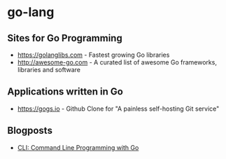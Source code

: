 # go-lang

## Sites for Go Programming

* https://golanglibs.com - Fastest growing Go libraries
* http://awesome-go.com - A curated list of awesome Go frameworks, libraries and software


## Applications written in Go

 * https://gogs.io - Github Clone for "A painless self-hosting Git service"

## Blogposts

 * [CLI: Command Line Programming with Go](http://thenewstack.io/cli-command-line-programming-with-go/) 